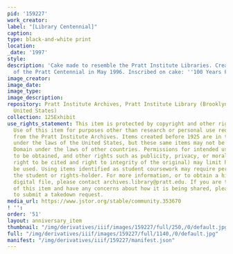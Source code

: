 ```yaml
---
pid: '159227'
work_creator:
label: "[Library Centennial]"
caption:
type: black-and-white print
location:
_date: '1997'
style:
description: 'Cake made to resemble the Pratt Institute Libraries. Created in celebration
  of the Pratt Centennial in May 1996. Inscribed on cake: ''100 Years Pratt.'''
image_creator:
image_date:
image_type:
image_description:
repository: Pratt Institute Archives, Pratt Institute Library (Brooklyn, New York,
  United States)
collection: 125Exhibit
use_rights_statement: This item is protected by copyright and other rights and restrictions.
  Use of this item for purposes other than research or personal use requires permission
  from the Pratt Institute Archives. Items created before 1925 are in the Public Domain
  under the laws of the United States, but these same items may not be in the Public
  Domain under the laws of other countries. Permissions for intended uses may need
  to be obtained, and other rights such as publicity, privacy, or moral rights (e.g.
  right to be cited and right to integrity of the original) may limit how items can
  be used. Using items identified as student coursework may require permission from
  the student or rights-holder. For more information, or to obtain a high resolution
  digital file, please contact archives.library@pratt.edu. If you are the rights-holder
  of this item and have any concerns about how it is being shared, please visit https://libguides.pratt.edu/archives/takedown
  to submit a takedown request.
media_url: https://www.jstor.org/stable/community.353670
! '':
order: '51'
layout: anniversary_item
thumbnail: "/img/derivatives/iiif/images/159227/full/250,/0/default.jpg"
full: "/img/derivatives/iiif/images/159227/full/1140,/0/default.jpg"
manifest: "/img/derivatives/iiif/159227/manifest.json"
---
```

